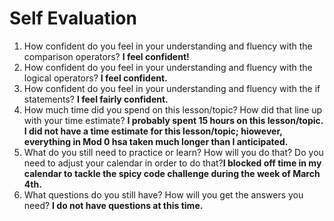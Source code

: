 # Self Evaluation

1. How confident do you feel in your understanding and fluency with the comparison operators? **I feel confident!**
1. How confident do you feel in your understanding and fluency with the logical operators? **I feel confident.**
1. How confident do you feel in your understanding and fluency with the if statements? **I feel fairly confident.**
1. How much time did you spend on this lesson/topic? How did that line up with your time estimate? **I probably spent 15 hours on this lesson/topic. I did not have a time estimate for this lesson/topic; hiowever, everything in Mod 0 hsa taken much longer than I anticipated.** 
1. What do you still need to practice or learn? How will you do that? Do you need to adjust your calendar in order to do that?**I blocked off time in my calendar to tackle the spicy code challenge during the week of March 4th.**
1. What questions do you still have? How will you get the answers you need? **I do not have questions at this time.** 
